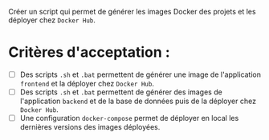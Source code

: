 Créer un script qui permet de générer les images Docker des projets et les déployer chez `Docker Hub`.

# Critères d'acceptation :

* [ ] Des scripts `.sh` et `.bat` permettent de générer une image de l'application `frontend` et la déployer chez `Docker Hub`.
* [ ] Des scripts `.sh` et `.bat` permettent de générer des images de l'application `backend` et de la base de données puis de la déployer chez `Docker Hub`.
* [ ] Une configuration `docker-compose` permet de déployer en local les dernières versions des images déployées.
